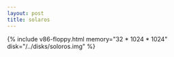 ```yaml
---
layout: post
title: solaros
---
```

{% include v86-floppy.html memory="32 * 1024 * 1024" disk="/../disks/soloros.img" %}